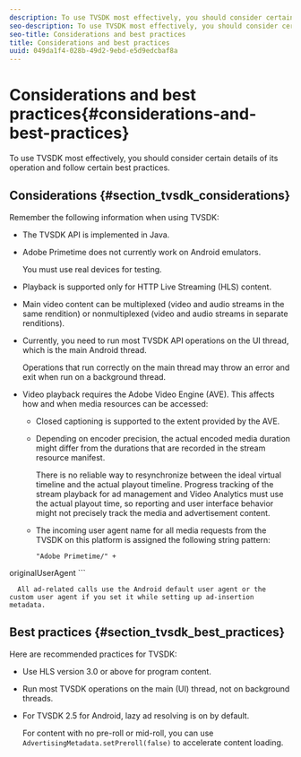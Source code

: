 ```yaml
---
description: To use TVSDK most effectively, you should consider certain details of its operation and follow certain best practices.
seo-description: To use TVSDK most effectively, you should consider certain details of its operation and follow certain best practices.
seo-title: Considerations and best practices
title: Considerations and best practices
uuid: 049da1f4-028b-49d2-9ebd-e5d9edcbaf8a
---
```


# Considerations and best practices{#considerations-and-best-practices}

To use TVSDK most effectively, you should consider certain details of its operation and follow certain best practices.

## Considerations {#section_tvsdk_considerations}

Remember the following information when using TVSDK:

* The TVSDK API is implemented in Java. 
* Adobe Primetime does not currently work on Android emulators.

  You must use real devices for testing. 
* Playback is supported only for HTTP Live Streaming (HLS) content. 
* Main video content can be multiplexed (video and audio streams in the same rendition) or nonmultiplexed (video and audio streams in separate renditions). 
* Currently, you need to run most TVSDK API operations on the UI thread, which is the main Android thread.

  Operations that run correctly on the main thread may throw an error and exit when run on a background thread. 
* Video playback requires the Adobe Video Engine (AVE). This affects how and when media resources can be accessed:

    * Closed captioning is supported to the extent provided by the AVE. 
    * Depending on encoder precision, the actual encoded media duration might differ from the durations that are recorded in the stream resource manifest.

      There is no reliable way to resynchronize between the ideal virtual timeline and the actual playout timeline. Progress tracking of the stream playback for ad management and Video Analytics must use the actual playout time, so reporting and user interface behavior might not precisely track the media and advertisement content. 
    * The incoming user agent name for all media requests from the TVSDK on this platform is assigned the following string pattern:     
    
      ```    
      "Adobe Primetime/" + 
<varname>
  originalUserAgent
</varname> 
      ```    
    
      All ad-related calls use the Android default user agent or the custom user agent if you set it while setting up ad-insertion metadata.

## Best practices {#section_tvsdk_best_practices}

Here are recommended practices for TVSDK:

* Use HLS version 3.0 or above for program content. 
* Run most TVSDK operations on the main (UI) thread, not on background threads. 
* For TVSDK 2.5 for Android, lazy ad resolving is on by default.

  For content with no pre-roll or mid-roll, you can use `AdvertisingMetadata.setPreroll(false)` to accelerate content loading.

